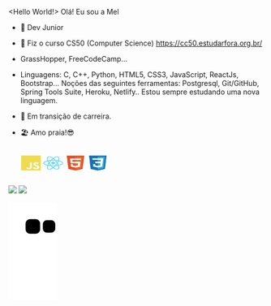 <Hello World!> Olá! Eu sou a Mel 



- 🔭 Dev Junior
- 🌱 Fiz o curso CS50 (Computer Science) https://cc50.estudarfora.org.br/  
- GrassHopper, FreeCodeCamp...
- Linguagens: C, C++, Python, HTML5, CSS3, JavaScript, ReactJs, Bootstrap... Noções das seguintes ferramentas: Postgresql, Git/GitHub, Spring Tools Suite, Heroku, Netlify..
Estou sempre estudando uma nova linguagem.
- 💬 Em transição de carreira. 
- 🏖 Amo praia!😎    
   
  <div style="display: inline_block"><br>
  <img align="center" alt="Js" height="30" width="40" src="https://raw.githubusercontent.com/devicons/devicon/master/icons/javascript/javascript-plain.svg">
  <img align="center" alt="React" height="30" width="40" src="https://raw.githubusercontent.com/devicons/devicon/master/icons/react/react-original.svg">
  <img align="center" alt="HTML" height="30" width="40" src="https://raw.githubusercontent.com/devicons/devicon/master/icons/html5/html5-original.svg">
  <img align="center" alt="CSS" height="30" width="40" src="https://raw.githubusercontent.com/devicons/devicon/master/icons/css3/css3-original.svg">
 ##
  <div>
<a href="https://instagram.com/melnatal" target="_blank"><img src="https://img.shields.io/badge/-Instagram-%23E4405F?style=for-the-badge&logo=instagram&logoColor=white" target="_blank"></a>
<a href="https://www.linkedin.com/in/melina-mel-schmitt-kremer-240902148/" target="_blank"><img src="https://img.shields.io/badge/-LinkedIn-%230077B5?style=for-the-badge&logo=linkedin&logoColor=white" target="_blank"></a>
 </div>
  
   ![Snake animation](https://github.com/rafaballerini/rafaballerini/blob/output/github-contribution-grid-snake.svg)
